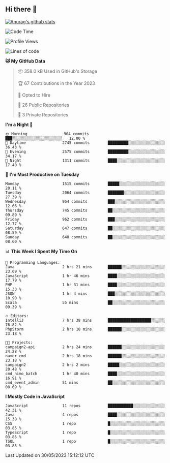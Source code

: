 ## Hi there 👋

[![Anurag's github stats](https://github-readme-stats.vercel.app/api?username=Songwonseok)](https://github.com/anuraghazra/github-readme-stats)



<!--START_SECTION:waka-->
![Code Time](http://img.shields.io/badge/Code%20Time-2%2C264%20hrs%2020%20mins-blue)

![Profile Views](http://img.shields.io/badge/Profile%20Views-0-blue)

![Lines of code](https://img.shields.io/badge/From%20Hello%20World%20I%27ve%20Written-35.0%20million%20lines%20of%20code-blue)

**🐱 My GitHub Data** 

> 📦 358.0 kB Used in GitHub's Storage 
 > 
> 🏆 67 Contributions in the Year 2023
 > 
> 💼 Opted to Hire
 > 
> 📜 26 Public Repositories 
 > 
> 🔑 3 Private Repositories 
 > 
**I'm a Night 🦉** 

```text
🌞 Morning                904 commits         ███░░░░░░░░░░░░░░░░░░░░░░   12.00 % 
🌆 Daytime                2745 commits        █████████░░░░░░░░░░░░░░░░   36.43 % 
🌃 Evening                2575 commits        █████████░░░░░░░░░░░░░░░░   34.17 % 
🌙 Night                  1311 commits        ████░░░░░░░░░░░░░░░░░░░░░   17.40 % 
```
📅 **I'm Most Productive on Tuesday** 

```text
Monday                   1515 commits        █████░░░░░░░░░░░░░░░░░░░░   20.11 % 
Tuesday                  2064 commits        ███████░░░░░░░░░░░░░░░░░░   27.39 % 
Wednesday                954 commits         ███░░░░░░░░░░░░░░░░░░░░░░   12.66 % 
Thursday                 745 commits         ██░░░░░░░░░░░░░░░░░░░░░░░   09.89 % 
Friday                   962 commits         ███░░░░░░░░░░░░░░░░░░░░░░   12.77 % 
Saturday                 647 commits         ██░░░░░░░░░░░░░░░░░░░░░░░   08.59 % 
Sunday                   648 commits         ██░░░░░░░░░░░░░░░░░░░░░░░   08.60 % 
```


📊 **This Week I Spent My Time On** 

```text
💬 Programming Languages: 
Java                     2 hrs 21 mins       ██████░░░░░░░░░░░░░░░░░░░   23.69 % 
JavaScript               1 hr 46 mins        ████░░░░░░░░░░░░░░░░░░░░░   17.79 % 
PHP                      1 hr 31 mins        ████░░░░░░░░░░░░░░░░░░░░░   15.33 % 
JSON                     1 hr 4 mins         ███░░░░░░░░░░░░░░░░░░░░░░   10.90 % 
Scala                    55 mins             ██░░░░░░░░░░░░░░░░░░░░░░░   09.39 % 

🔥 Editors: 
IntelliJ                 7 hrs 38 mins       ███████████████████░░░░░░   76.82 % 
PhpStorm                 2 hrs 18 mins       ██████░░░░░░░░░░░░░░░░░░░   23.18 % 

🐱‍💻 Projects: 
campaign2-api            2 hrs 24 mins       ██████░░░░░░░░░░░░░░░░░░░   24.28 % 
naver_cmd                2 hrs 18 mins       ██████░░░░░░░░░░░░░░░░░░░   23.18 % 
campaign2                2 hrs 2 mins        █████░░░░░░░░░░░░░░░░░░░░   20.48 % 
cmd_nimo_batch           1 hr 40 mins        ████░░░░░░░░░░░░░░░░░░░░░   16.91 % 
cmd_event_admin          51 mins             ██░░░░░░░░░░░░░░░░░░░░░░░   08.69 % 
```

**I Mostly Code in JavaScript** 

```text
JavaScript               11 repos            ███████████░░░░░░░░░░░░░░   42.31 % 
Java                     4 repos             ████░░░░░░░░░░░░░░░░░░░░░   15.38 % 
CSS                      1 repo              █░░░░░░░░░░░░░░░░░░░░░░░░   03.85 % 
TypeScript               1 repo              █░░░░░░░░░░░░░░░░░░░░░░░░   03.85 % 
TSQL                     1 repo              █░░░░░░░░░░░░░░░░░░░░░░░░   03.85 % 
```




 Last Updated on 30/05/2023 15:12:12 UTC
<!--END_SECTION:waka-->
